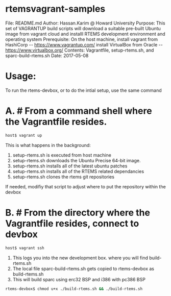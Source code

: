 rtemsvagrant-samples
=====================

File: 		README.md
Author:		Hassan.Karim @ Howard University
Purpose:	This set of VAGRANTUP build scripts will download a suitable 
			pre-built Ubuntu image from vagrant cloud and installl RTEMS 
			development environment and operating system
Prerequisite: On the host machine, 
		install vagrant from HashiCorp -- https://www.vagrantup.com/
		install VirtualBox from Oracle -- https://www.virtualbox.org/
Contents:	Vagrantfile, setup-rtems.sh, and sparc-build-rtems.sh
Date:		2017-05-08

Usage:
======
To run the rtems-devbox, or to do the intial setup, use the same command

A. # From a command shell where the Vagrantfile resides. 
========================================================================
```bash
host$ vagrant up
```


This is what happens in the background:
1. setup-rtems.sh is executed from host machine 
2. setup-rtems.sh downloads the Ubuntu Precise 64-bit image. 
3. setup-rtems.sh installs all of the latest ubuntu patches
4. setup-rtems.sh installs all of the RTEMS related dependancies
5. setup-rtems.sh clones the rtems git repositories

If needed, modifiy that script to adjust where to put the repository within the devbox

B. # From the directory where the Vagrantfile resides, connect to devbox
========================================================================

```bash
host$ vagrant ssh
```

1. This logs you into the new development box. where you will find build-rtems.sh
2. The local file sparc-build-rtems.sh gets copied to rtems-devbox as build-rtems.sh
3. This will build sparc using erc32 BSP and i386 with pc386 BSP

```bash
rtems-devbox$ chmod u+x ./build-rtems.sh && ./build-rtems.sh 
```

